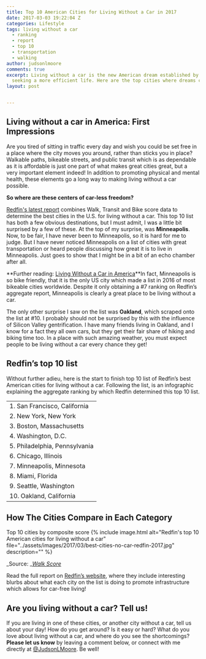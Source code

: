 ```yaml
---
title: Top 10 American Cities for Living Without a Car in 2017
date: 2017-03-03 19:22:04 Z
categories: Lifestyle
tags: living without a car
  - ranking
  - report
  - top 10
  - transportation
  - walking
author: judsonlmoore
comments: true
excerpt: Living without a car is the new American dream established by Millennials
  seeking a more efficient life. Here are the top cities where dreams come true.
layout: post


---
```


## Living without a car in America: First Impressions

Are you tired of sitting in traffic every day and wish you could be set free in a place where the city moves you around, rather than sticks you in place? Walkable paths, bikeable streets, and public transit which is as dependable as it is affordable is just one part of what makes great cities great, but a very important element indeed! In addition to promoting physical and mental health, these elements go a long way to making living without a car possible.

**So where are these centers of car-less freedom?**

[Redfin's latest report](https://www.redfin.com/blog/2017/02/the-best-cities-for-living-without-a-car.html) combines Walk, Transit and Bike score data to determine the best cities in the U.S. for living without a car. This top 10 list has both a few obvious destinations, but I must admit, I was a little bit surprised by a few of these. At the top of my surprise, was **Minneapolis**. Now, to be fair, I have never been to Minneapolis, so it is hard for me to judge. But I have never noticed Minneapolis on a list of cities with great transportation or heard people discussing how great it is to live in Minneapolis. Just goes to show that I might be in a bit of an echo chamber after all.

**Further reading: [Living Without a Car in America](https://www.judsonlmoore.com/living-without-a-car-in-america/)**In fact, Minneapolis is so bike friendly, that it is the only US city which made a list in 2016 of most bikeable cities worldwide. Despite it only obtaining a #7 ranking on Redfin’s aggregate report, Minneapolis is clearly a great place to be living without a car.

The only other surprise I saw on the list was **Oakland**, which scraped onto the list at #10. I probably should not be surprised by this with the influence of Silicon Valley gentrification. I have many friends living in Oakland, and I know for a fact they all own cars, but they get their fair share of hiking and biking time too. In a place with such amazing weather, you must expect people to be living without a car every chance they get!

## Redfin’s top 10 list

Without further adieu, here is the start to finish top 10 list of Redfin’s best American cities for living without a car. Following the list, is an infographic explaining the aggregate ranking by which Redfin determined this top 10 list.

<table >
<tbody >
<tr >

<td >1. San Francisco, California
</td>
</tr>
<tr >

<td >2. New York, New York
</td>
</tr>
<tr >

<td >3. Boston, Massachusetts
</td>
</tr>
<tr >

<td >4. Washington, D.C.
</td>
</tr>
<tr >

<td >5. Philadelphia, Pennsylvania
</td>
</tr>
<tr >

<td >6. Chicago, Illinois
</td>
</tr>
<tr >

<td >7. Minneapolis, Minnesota
</td>
</tr>
<tr >

<td >8. Miami, Florida
</td>
</tr>
<tr >

<td >9. Seattle, Washington
</td>
</tr>
<tr >

<td >10. Oakland, California
</td>
</tr>
</tbody>
</table>

## How The Cities Compare in Each Category

Top 10 cities by composite score
{% include image.html alt="Redfin's top 10 American cities for living without a car" file="../assets/images/2017/03/best-cities-no-car-redfin-2017.jpg" description="" %}

_Source: _[_Walk Score_](https://www.walkscore.com/)

Read the full report on [Redfin’s website](https://www.redfin.com/blog/2017/02/the-best-cities-for-living-without-a-car.html), where they include interesting blurbs about what each city on the list is doing to promote infrastructure which allows for car-free living!

## Are you living without a car? Tell us!

If you are living in one of these cities, or another city without a car, tell us about your day! How do you get around? Is it easy or hard? What do you love about living without a car, and where do you see the shortcomings? **Please let us know** by leaving a comment below, or connect with me directly at [@JudsonLMoore](https://twitter.com/judsonlmoore). Be well!
